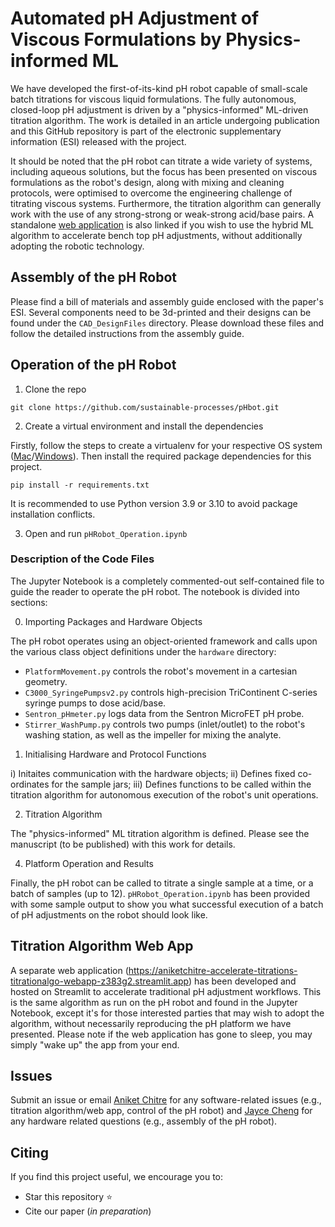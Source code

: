 # Automated pH Adjustment of Viscous Formulations by Physics-informed ML

We have developed the first-of-its-kind pH robot capable of small-scale batch titrations for viscous liquid formulations. The fully autonomous, closed-loop pH adjustment is driven by a "physics-informed" ML-driven titration algorithm. The work is detailed in an article undergoing publication and this GitHub repository is part of the electronic supplementary information (ESI) released with the project. 

It should be noted that the pH robot can titrate a wide variety of systems, including aqueous solutions, but the focus has been presented on viscous formulations as the robot's design, along with mixing and cleaning protocols, were optimised to overcome the engineering challenge of titrating viscous systems. Furthermore, the titration algorithm can generally work with the use of any strong-strong or weak-strong acid/base pairs. A standalone [web application](https://aniketchitre-accelerate-titrations-titrationalgo-webapp-z383g2.streamlit.app) is also linked if you wish to use the hybrid ML algorithm to accelerate bench top pH adjustments, without additionally adopting the robotic technology. 

## Assembly of the pH Robot

Please find a bill of materials and assembly guide enclosed with the paper's ESI. Several components need to be 3d-printed and their designs can be found under the `CAD_DesignFiles` directory. Please download these files and follow the detailed instructions from the assembly guide.

## Operation of the pH Robot 

1. Clone the repo

```console
git clone https://github.com/sustainable-processes/pHbot.git
```

2. Create a virtual environment and install the dependencies

Firstly, follow the steps to create a virtualenv for your respective OS system ([Mac](https://sourabhbajaj.com/mac-setup/Python/virtualenv.html)/[Windows](https://mothergeo-py.readthedocs.io/en/latest/development/how-to/venv-win.html)). Then install the required package dependencies for this project.

```console
pip install -r requirements.txt
```
It is recommended to use Python version 3.9 or 3.10 to avoid package installation conflicts.


3. Open and run `pHRobot_Operation.ipynb`

### Description of the Code Files

The Jupyter Notebook is a completely commented-out self-contained file to guide the reader to operate the pH robot. The notebook is divided into sections: 

0. Importing Packages and Hardware Objects

The pH robot operates using an object-oriented framework and calls upon the various class object definitions under the `hardware` directory:

* `PlatformMovement.py` controls the robot's movement in a cartesian geometry.
* `C3000_SyringePumpsv2.py` controls high-precision TriContinent C-series syringe pumps to dose acid/base.
* `Sentron_pHmeter.py` logs data from the Sentron MicroFET pH probe.
* `Stirrer_WashPump.py` controls two pumps (inlet/outlet) to the robot's washing station, as well as the impeller for mixing the analyte.

1. Initialising Hardware and Protocol Functions

i) Initaites communication with the hardware objects;
ii) Defines fixed co-ordinates for the sample jars;
iii) Defines functions to be called within the titration algorithm for autonomous execution of the robot's unit operations.

2. Titration Algorithm

The "physics-informed" ML titration algorithm is defined. Please see the manuscript (to be published) with this work for details.

4. Platform Operation and Results

Finally, the pH robot can be called to titrate a single sample at a time, or a batch of samples (up to 12). `pHRobot_Operation.ipynb` has been provided with some sample output to show you what successful execution of a batch of pH adjustments on the robot should look like. 

## Titration Algorithm Web App 

A separate web application (https://aniketchitre-accelerate-titrations-titrationalgo-webapp-z383g2.streamlit.app) has been developed and hosted on Streamlit to accelerate traditional pH adjustment workflows. This is the same algorithm as run on the pH robot and found in the Jupyter Notebook, except it's for those interested parties that may wish to adopt the algorithm, without necessarily reproducing the pH platform we have presented. Please note if the web application has gone to sleep, you may simply "wake up" the app from your end. 


## Issues 

Submit an issue or email [Aniket Chitre](ac2349@cam.ac.uk) for any software-related issues (e.g., titration algorithm/web app, control of the pH robot) and [Jayce Cheng](jayce_cheng@imre.a-star.edu.sg) for any hardware related questions (e.g., assembly of the pH robot). 


## Citing

If you find this project useful, we encourage you to: 
* Star this repository &#11088;
* Cite our paper (_in preparation_)

